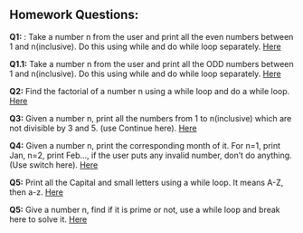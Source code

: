 ## Homework Questions: 
**Q1:** : Take a number n from the user and print all the even numbers between 1 and n(inclusive). Do this using while and do while loop separately. [Here](https://github.com/ArhanBytes/Rohit-Negi-CPP-DSA-Course/blob/main/Lectures/Lecture_011/Homework/Q1.cpp)

**Q1.1:** Take a number n from the user and print all the ODD numbers between 1 and n(inclusive). Do this using while and do while loop separately. [Here](https://github.com/ArhanBytes/Rohit-Negi-CPP-DSA-Course/blob/main/Lectures/Lecture_011/Homework/Q1_1.cpp)

**Q2:** Find the factorial of a number n using a while loop and do a while loop. [Here](https://github.com/ArhanBytes/Rohit-Negi-CPP-DSA-Course/blob/main/Lectures/Lecture_011/Homework/Q2.cpp)


**Q3:** Given a number n, print all the numbers from 1 to n(inclusive) which are not divisible by 3 and 5. (use Continue here). [Here](https://github.com/ArhanBytes/Rohit-Negi-CPP-DSA-Course/blob/main/Lectures/Lecture_011/Homework/Q3.cpp)

**Q4:** Given a number n, print the corresponding month of it. For n=1, print Jan, n=2, print Feb…, if the user puts any invalid number, don’t do anything. (Use switch here). [Here](https://github.com/ArhanBytes/Rohit-Negi-CPP-DSA-Course/blob/main/Lectures/Lecture_011/Homework/Q4.cpp)

**Q5:** Print all the Capital and small letters  using a while loop. It means A-Z, then a-z. [Here](https://github.com/ArhanBytes/Rohit-Negi-CPP-DSA-Course/blob/main/Lectures/Lecture_011/Homework/Q5.cpp)

**Q5:** Give a number n, find if it is prime or not, use a while loop and break here to solve it. [Here](https://github.com/ArhanBytes/Rohit-Negi-CPP-DSA-Course/blob/main/Lectures/Lecture_011/Homework/Q6.cpp)
